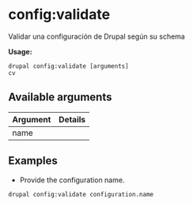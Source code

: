 # config:validate
Validar una configuración de Drupal según su schema

**Usage:**
```
drupal config:validate [arguments]
cv
```

## Available arguments
Argument | Details
---------|-------------
name | 

## Examples
* Provide the configuration name.
```
drupal config:validate configuration.name
```
